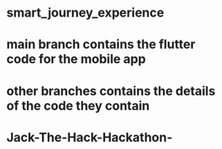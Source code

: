 
# smart_journey_experience

# main branch contains the flutter code for the mobile app

# other branches contains the details of the code they contain


# Jack-The-Hack-Hackathon-
